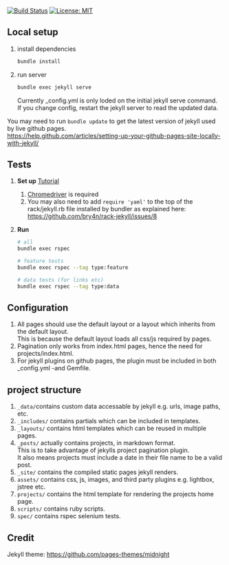 [![Build Status](https://github.com/ConorSheehan1/ConorSheehan1.github.io/workflows/ci/badge.svg)](https://github.com/ConorSheehan1/ConorSheehan1.github.io/actions/)
[![License: MIT](https://img.shields.io/badge/License-MIT-yellow.svg)](https://opensource.org/licenses/MIT)

## Local setup
1. install dependencies
    ```bash
    bundle install
    ```
1. run server
    ```bash
    bundle exec jekyll serve
    ```

    Currently \_config.yml is only loded on the initial jekyll serve command.  
    If you change config, restart the jekyll server to read the updated data.

You may need to run `bundle update` to get the latest version of jekyll used by live github pages.  
https://help.github.com/articles/setting-up-your-github-pages-site-locally-with-jekyll/

## Tests 
1. **Set up** [Tutorial](https://gist.github.com/deanmarano/aeae5cd2d357fec1b06e30ead397d4e3)  
    1. [Chromedriver](https://sites.google.com/a/chromium.org/chromedriver/downloads) is required  
    1. You may also need to add `require 'yaml'` to the top of the rack/jekyll.rb file installed by bundler as explained here:
    https://github.com/bry4n/rack-jekyll/issues/8

1. **Run**  

    ```bash
    # all
    bundle exec rspec

    # feature tests
    bundle exec rspec --tag type:feature

    # data tests (for links etc)
    bundle exec rspec --tag type:data
    ```


## Configuration
1. All pages should use the default layout or a layout which inherits from the default layout.  
This is because the default layout loads all css/js required by pages.
1. Pagination only works from index.html pages, hence the need for projects/index.html.
1. For jekyll plugins on github pages, the plugin must be included in both \_config.yml -and Gemfile.

## project structure
1. `_data/`contains custom data accessable by jekyll e.g. urls, image paths, etc.
1. `_includes/` contains partials which can be included in templates.  
1. `_layouts/` contains html templates which can be reused in multiple pages.  
1. `_posts/` actually contains projects, in markdown format.  
  This is to take advantage of jekylls project pagination plugin.  
  It also means projects must include a date in their file name to be a valid post.  
1. `_site/` contains the compiled static pages jekyll renders.  
1. `assets/` contains css, js, images, and third party plugins e.g. lightbox, jstree etc.  
1. `projects/` contains the html template for rendering the projects home page.   
1. `scripts/` contains ruby scripts.     
1. `spec/` contains rspec selenium tests.  


## Credit
Jekyll theme: https://github.com/pages-themes/midnight
